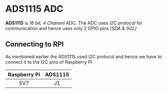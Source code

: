 # ADS1115 ADC
**ADS1115** is *16 bit, 4 Chaneel* ADC. The ADC uses *I2C protocol* for communication and hence uses only 2 GPIO pins *[SDA & SCL]*

## Connecting to RPI
As mentioned earlier the ADS1115 used I2C protocol and hence we have to connect it to the I2C pins of Raspberry Pi

|Raspberry Pi|ADS1115|
|:----------:|:-----:|
|    SV7     |   J1  |    

